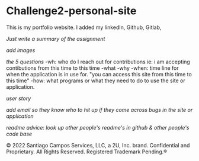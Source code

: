 # Challenge2-personal-site
This is my portfolio website. 
I added my linkedIn, Github, Gitlab, 

*Just write a summary of the assignment*

*add images*

*the 5 questions*
-wh: who do I reach out for contributions ie: i am accepting contibutions from this time to this time
-what
-why 
-when: time line for when the application is in use for. "you can access this site from this time to this time"
-how: what programs or what they need to do to use the site or application. 

*user story*

*add email so they know who to hit up if they come across bugs in the site or application*

*readme advice: look up other people's readme's in github & other people's code base*



© 2022  Santiago Campos Services, LLC, a 2U, Inc. brand. Confidential and Proprietary. All Rights Reserved. Registered Trademark Pending.®